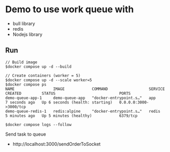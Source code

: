 # Demo to use work queue with 
* bull library  
* redis
* Nodejs library 

## Run
```
// Build image
$docker compose up -d --build

// Create containers (worker = 5)
$docker compose up -d --scale worker=5
$docker compose ps        
NAME                 IMAGE            COMMAND                  SERVICE   CREATED         STATUS                            PORTS
demo-queue-app-1     demo-queue-app   "docker-entrypoint.s…"   app       7 seconds ago   Up 6 seconds (health: starting)   0.0.0.0:3000->3000/tcp
demo-queue-redis-1   redis:alpine     "docker-entrypoint.s…"   redis     5 minutes ago   Up 5 minutes (healthy)            6379/tcp

$docker compose logs --follow
```

Send task to queue
* http://localhost:3000/sendOrderToSocket
